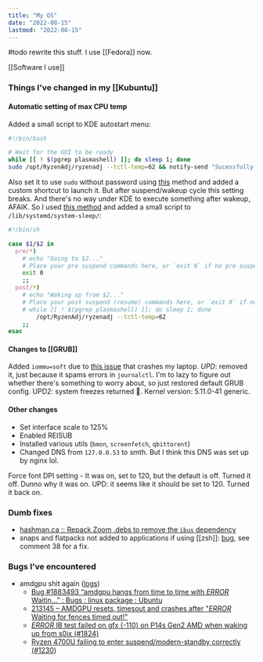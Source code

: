 ```yaml
---
title: "My OS"
date: "2022-08-15"
lastmod: "2022-08-15"
---
```


#todo rewrite this stuff. I use [[Fedora]] now.

[[Software I use]]

### Things I've changed in my [[Kubuntu]]
#### Automatic setting of max CPU temp
Added a small script to KDE autostart menu:
```bash
#!/bin/bash

# Wait for the GUI to be ready
while [[ ! $(pgrep plasmashell) ]]; do sleep 1; done
sudo /opt/RyzenAdj/ryzenadj --tctl-temp=62 && notify-send "Sucessfully set tctl_temp to 62"
```

Also set it to use `sudo` without password using [this](https://askubuntu.com/questions/197536/running-a-startup-program-in-terminal-with-sudo?rq=1) method and added a custom shortcut to launch it. But after suspend/wakeup cycle this setting breaks. And there's no way under KDE to execute something after wakeup, AFAIK. So I used [this method](https://askubuntu.com/questions/226278/run-script-on-wakeup) and added a small script to `/lib/systemd/system-sleep/`:
```bash
#!/bin/sh

case $1/$2 in
  pre/*)
    # echo "Going to $2..."
    # Place your pre suspend commands here, or `exit 0` if no pre suspend action required
    exit 0
    ;;
  post/*)
    # echo "Waking up from $2..."
    # Place your post suspend (resume) commands here, or `exit 0` if no post suspend action required
    # while [[ ! $(pgrep plasmashell) ]]; do sleep 1; done
        /opt/RyzenAdj/ryzenadj --tctl-temp=62
    ;;
esac
```

#### Changes to [[GRUB]]
Added `iommu=soft` due to [this issue](https://bugzilla.kernel.org/show_bug.cgi?id=202665) that crashes my laptop. *UPD*: removed it, just because it spams errors in `journalctl`. I'm to lazy to figure out whether there's something to worry about, so just restored default GRUB config. UPD2: system freezes returned 🥲. Kernel version: 5.11.0-41 generic.

#### Other changes
- Set interface scale to 125%
- Enabled REISUB
- Installed various utils (`bmon`, `screenfetch`, `qbittorent`)
- Changed DNS from `127.0.0.53` to smth. But I think this DNS was set up by nginx lol.

Force font DPI setting - It was on, set to 120, but the default is off. Turned it off. Dunno why it was on.
UPD: it seems like it should be set to 120. Turned it back on.

### Dumb fixes
- [hashman.ca :: Repack Zoom .debs to remove the `ibus` dependency](https://hashman.ca/zoom/)
- snaps and flatpacks not added to applications if using [[zsh]]: [bug](https://bugs.launchpad.net/ubuntu/+source/snapd/+bug/1640514), see comment 38 for a fix.

### Bugs I've encountered
- amdgpu shit again ([logs](https://pastebin.com/qZg5imae))
	- [Bug #1883493 “amdgpu hangs from time to time with *ERROR* Waitin...” : Bugs : linux package : Ubuntu](https://bugs.launchpad.net/ubuntu/+source/linux/+bug/1883493)
	- [213145 – AMDGPU resets, timesout and crashes after "*ERROR* Waiting for fences timed out!"](https://bugzilla.kernel.org/show_bug.cgi?id=213145)
	- [*ERROR* IB test failed on gfx (-110) on P14s Gen2 AMD when waking up from s0ix (#1824)](https://gitlab.freedesktop.org/drm/amd/-/issues/1824)
	- [Ryzen 4700U failing to enter suspend/modern-standby correctly (#1230)](https://gitlab.freedesktop.org/drm/amd/-/issues/1230)
